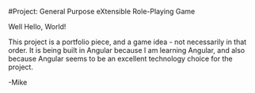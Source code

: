 #Project: General Purpose eXtensible Role-Playing Game

Well Hello, World!

This project is a portfolio piece, and a game idea - not necessarily in that order. It is being built in Angular because I am learning Angular, and also because Angular seems to be an excellent technology choice for the project.

-Mike





